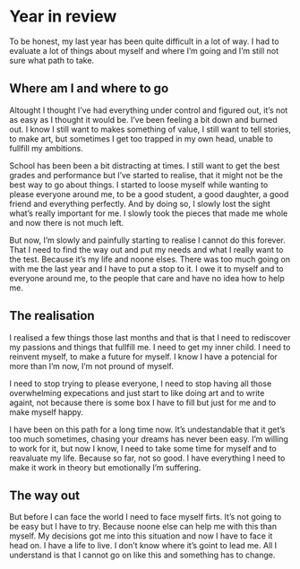 # Year in review 

To be honest, my last year has been quite difficult in a lot of way. I had to evaluate a lot of things about myself and where I’m going and I’m still not sure what path to take. 

## Where am I and where to go
Altought I thought I’ve had everything under control and figured out, it’s not as easy as I thought it would be. I’ve been feeling a bit down and burned out. I know I still want to makes something of value, I still want to tell stories, to make art, but sometimes I get too trapped in my own head, unable to fullfill my ambitions. 

School has been been a bit distracting at times. I still want to get the best grades and performance but I’ve started to realise, that it might not be the best way to go about things. I started to loose myself while wanting to please everyone around me, to be a good student, a good daughter, a good friend and everything perfectly. And by doing so, I slowly lost the sight what’s really important for me. I slowly took the pieces that made me whole and now there is not much left. 

But now, I’m slowly and painfully starting to realise I cannot do this forever. That I need to find the way out and put my needs and what I really want to the test. Because it’s my life and noone elses. There was too much going on with me the last year and I have to put a stop to it. I owe it to myself and to everyone around me, to the people that care and have no idea how to help me. 

## The realisation 

I realised a few things those last months and that is that I need to rediscover my passions and things that fullfill me. I need to get my inner child. I need to reinvent myself, to make a future for myself. I know I have a potencial for more than I’m now, I’m not pround of myself. 

I need to stop trying to please everyone, I need to stop having all those overwhelming expecations and just start to like doing art and to write againt, not because there is some box I have to fill but just for me and to make myself happy. 

I have been on this path for a long time now. It’s undestandable that it get’s too much sometimes, chasing your dreams has never been easy. I’m willing to work for it, but now I know, I need to take some time for myself and to reavaluate my life. Because so far, not so good. I have everything I need to make it work in theory but emotionally I’m suffering. 

## The way out 

But before I can face the world I need to face myself firts. It’s not going to be easy but I have to try. Because noone else can help me with this than myself. My decisions got me into this situation and now I have to face it head on. I have a life to live. I don’t know where it’s goint to lead me. All I understand is that I cannot go on like this and something has to change. 

